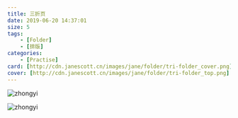 ```yaml
---
title: 三折页
date: 2019-06-20 14:37:01
size: 5
tags: 
	- [Folder]
	- [排版]
categories:
	- [Practise]
card: [http://cdn.janescott.cn/images/jane/folder/tri-folder_cover.png]
cover: [http://cdn.janescott.cn/images/jane/folder/tri-folder_top.png]
---
```


![zhongyi](http://cdn.janescott.cn/images/jane/folder/jiaju.png)

![zhongyi](http://cdn.janescott.cn/images/jane/folder/zhongyi.png)
